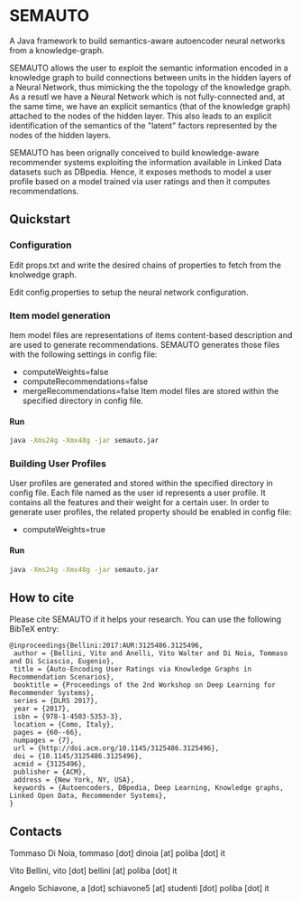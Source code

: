 # SEMAUTO
A Java framework to build semantics-aware autoencoder neural networks from a knowledge-graph.


SEMAUTO allows the user to exploit the semantic information encoded in a
knowledge graph to build connections between units in the hidden layers of a Neural
Network, thus mimicking the the topology of the knowledge graph. As a resutl we have a Neural Network which is not fully-connected and, at the same time, we have an explicit semantics (that of the knowledge graph) attached to the nodes of the hidden layer. This also leads to an explicit identification of the semantics of the "latent" factors represented by the nodes of the hidden layers.

SEMAUTO has been orignally conceived to build knowledge-aware recommender systems exploiting the information available in Linked Data datasets such as DBpedia. Hence, it exposes methods to model a user profile based on a model trained via user ratings and then it computes recommendations.  

## Quickstart

### Configuration

Edit props.txt and write the desired chains of properties to fetch from the knolwedge graph.

Edit config.properties to setup the neural network configuration.

### Item model generation

Item model files are representations of items content-based description and are used to generate recommendations.
SEMAUTO generates those files with the following settings in config file:
- computeWeights=false
- computeRecommendations=false
- mergeRecommendations=false
Item model files are stored within the specified directory in config file.

#### Run
```bash
java -Xms24g -Xmx48g -jar semauto.jar
```

### Building User Profiles

User profiles are generated and stored within the specified directory in config file. Each file named as the user id represents a user profile. It contains all the features and their weight for a certain user.
In order to generate user profiles, the related property should be enabled in config file:
- computeWeights=true

#### Run
```bash
java -Xms24g -Xmx48g -jar semauto.jar
```

## How to cite
Please cite SEMAUTO if it helps your research. You can use the following BibTeX entry:
```
@inproceedings{Bellini:2017:AUR:3125486.3125496,
 author = {Bellini, Vito and Anelli, Vito Walter and Di Noia, Tommaso and Di Sciascio, Eugenio},
 title = {Auto-Encoding User Ratings via Knowledge Graphs in Recommendation Scenarios},
 booktitle = {Proceedings of the 2nd Workshop on Deep Learning for Recommender Systems},
 series = {DLRS 2017},
 year = {2017},
 isbn = {978-1-4503-5353-3},
 location = {Como, Italy},
 pages = {60--66},
 numpages = {7},
 url = {http://doi.acm.org/10.1145/3125486.3125496},
 doi = {10.1145/3125486.3125496},
 acmid = {3125496},
 publisher = {ACM},
 address = {New York, NY, USA},
 keywords = {Autoencoders, DBpedia, Deep Learning, Knowledge graphs, Linked Open Data, Recommender Systems},
} 
```

Contacts
-------

   Tommaso Di Noia, tommaso [dot] dinoia [at] poliba [dot] it  
   
   Vito Bellini, vito [dot] bellini [at] poliba [dot] it 
   
   Angelo Schiavone, a [dot] schiavone5 [at] studenti [dot] poliba [dot] it  
